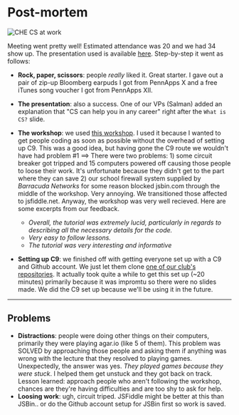 # Post-mortem

![CHE CS at work](http://i.imgur.com/249LPMm.jpg?1)

Meeting went pretty well! Estimated attendance was 20 and we had 34 show up. The
presentation used is available
[here](https://docs.google.com/presentation/d/1t9k9QYx7PpkTw9O18oeqniBzg_NpvvGOSFGVL-9tRxI/pub?start=false&loop=false&delayms=3000).
Step-by-step it went as follows:

- **Rock, paper, scissors**: people _really_ liked it. Great starter. I gave out
  a pair of zip-up Bloomberg earpuds I got from PennApps X and a free iTunes
  song voucher I got from PennApps XII.

- **The presentation**: also a success. One of our VPs (Salman) added an
  explanation that "CS can help you in any career" right after the `What is CS?`
  slide.

- **The workshop**: we used
  [this workshop](https://github.com/hackedu/hackedu/blob/playbook-portfolio/playbook/workshops/portfolio/README.md).
  I used it because I wanted to get people coding as soon as possible without
  the overhead of setting up C9. This was a good idea, but having gone the C9
  route we wouldn't have had problem #1 ==> There were two problems: 1) some
  circuit breaker got tripped and 15 computers powered off causing those people
  to loose their work. It's unfortunate because they didn't get to the part
  where they can save 2) our school firewall system supplied by _Barracuda
  Networks_ for some reason blocked jsbin.com through the middle of the
  workshop. Very annoying. We transitioned those affected to jsfiddle.net.
  Anyway, the workshop was very well recieved. Here are some excerpts from our
  feedback.
    - _Overall, the tutorial was extremely lucid, particularly in regards to
      describing all the necessary details for the code._
    - _Very easy to follow lessons._
    - _The tutorial was very interesting and informative_

- **Setting up C9**: we finished off with getting everyone set up with a C9 and
  Github account. We just let them clone
  [one of our club's repositories](https://github.com/CHE-CS/Personal-Websites).
  It actually took quite a while to get this set up (~20 minutes) primarily
  because it was impromtu so there were no slides made. We did the C9 set up
  because we'll be using it in the future.

-------------------------------------------------------------------------------

## Problems

- **Distractions**: people were doing other things on their computers, primarily
  they were playing agar.io (like 5 of them). This problem was SOLVED by
  approaching those people and asking them if anything was wrong with the
  lecture that they resolved to playing games. Unexpectedly, the answer was yes.
  _They played games because they were stuck_. I helped them get unstuck and
  they got back on track. Lesson learned: approach people who aren't following
  the workshop, chances are they're having difficulties and are too shy to ask
  for help.
- **Loosing work**: ugh, circuit triped. JSFiddle might be better at this than
  JSBin.. or do the Github account setup for JSBin first so work is saved.
